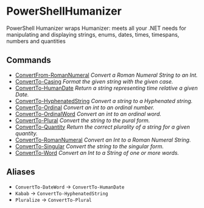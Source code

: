 # PowerShellHumanizer

PowerShell Humanizer wraps Humanizer: meets all your .NET needs for manipulating and displaying strings, enums, dates, times, timespans, numbers and quantities

## Commands

- [ConvertFrom-RomanNumeral](ConvertFrom-RomanNumeral.md) _Convert a Roman Numeral String to an Int._
- [ConvertTo-Casing](ConvertTo-Casing.md) _Format the given string with the given case._
- [ConvertTo-HumanDate](ConvertTo-HumanDate.md) _Return a string representing time relative a given Date._
- [ConvertTo-HyphenatedString](ConvertTo-HyphenatedString.md) _Convert a string to a Hyphenated string._
- [ConvertTo-Ordinal](ConvertTo-Ordinal.md) _Convert an int to an ordinal number._
- [ConvertTo-OrdinalWord](ConvertTo-OrdinalWord.md) _Convert an int to an ordinal word._
- [ConvertTo-Plural](ConvertTo-Plural.md) _Convert the string to the pural form._
- [ConvertTo-Quantity](ConvertTo-Quantity.md) _Return the correct plurality of a string for a given quantity._
- [ConvertTo-RomanNumeral](ConvertTo-RomanNumeral.md) _Convert an Int to a Roman Numeral String._
- [ConvertTo-Singular](ConvertTo-Singular.md) _Convert the string to the singular form._
- [ConvertTo-Word](ConvertTo-Word.md) _Convert an Int to a String of one or more words._
## Aliases


- `ConvertTo-DateWord` -> `ConvertTo-HumanDate`
- `Kabab` -> `ConvertTo-HyphenatedString`
- `Pluralize` -> `ConvertTo-Plural`
